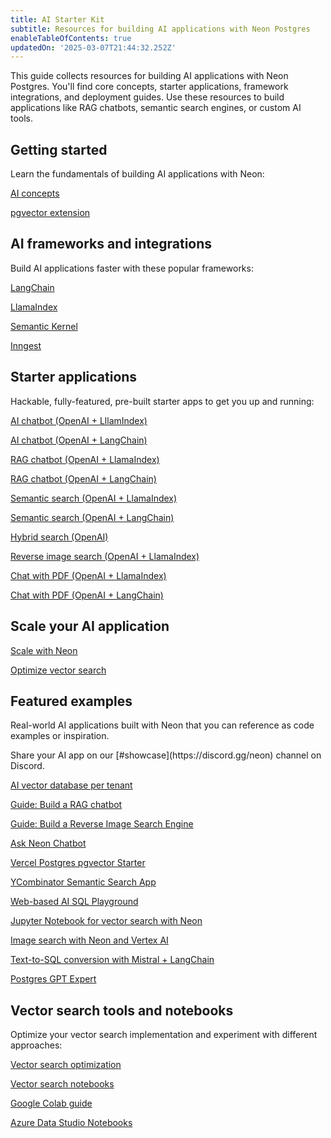 ```yaml
---
title: AI Starter Kit
subtitle: Resources for building AI applications with Neon Postgres
enableTableOfContents: true
updatedOn: '2025-03-07T21:44:32.252Z'
---
```


This guide collects resources for building AI applications with Neon Postgres. You'll find core concepts, starter applications, framework integrations, and deployment guides. Use these resources to build applications like RAG chatbots, semantic search engines, or custom AI tools.

<CTA title="Start building AI apps with Neon" description="Sign up for Neon Postgres and jumpstart your AI application with our starter apps and resources." buttonText="Sign Up" buttonUrl="https://console.neon.tech/signup" />

## Getting started

Learn the fundamentals of building AI applications with Neon:

<DetailIconCards>

<a href="/docs/ai/ai-concepts" description="Learn the fundamentals of embeddings and vector search for AI applications" icon="openai">AI concepts</a>

<a href="/docs/extensions/pgvector" description="Get started with pgvector for storing and querying vector embeddings" icon="openai">pgvector extension</a>

</DetailIconCards>

## AI frameworks and integrations

Build AI applications faster with these popular frameworks:

<DetailIconCards>

<a href="/docs/ai/langchain" description="Create AI applications using LangChain with OpenAI and Neon" icon="langchain">LangChain</a>

<a href="/docs/ai/llamaindex" description="Build RAG applications using LlamaIndex with OpenAI and Neon" icon="llamaindex">LlamaIndex</a>

<a href="/docs/ai/semantic-kernel" description="Develop AI applications using Semantic Kernel with Azure OpenAI" icon="openai">Semantic Kernel</a>

<a href="/docs/ai/inngest" description="Build reliable AI workflows with Inngest and Neon" icon="openai">Inngest</a>

</DetailIconCards>

## Starter applications

Hackable, fully-featured, pre-built starter apps to get you up and running:

<DetailIconCards>

<a href="https://github.com/neondatabase/examples/tree/main/ai/llamaindex/chatbot-nextjs" description="A Next.js AI chatbot starter app built with OpenAI and LlamaIndex" icon="github">AI chatbot (OpenAI + LllamIndex)</a>

<a href="https://github.com/neondatabase/examples/tree/main/ai/langchain/chatbot-nextjs" description="A Next.js AI chatbot starter app built with OpenAI and LangChain" icon="github">AI chatbot (OpenAI + LangChain)</a>

<a href="https://github.com/neondatabase/examples/tree/main/ai/llamaindex/rag-nextjs" description="A Next.js RAG chatbot starter app built with OpenAI and LlamaIndex" icon="github">RAG chatbot (OpenAI + LlamaIndex)</a>

<a href="https://github.com/neondatabase/examples/tree/main/ai/langchain/rag-nextjs" description="A Next.js RAG chatbot starter app built with OpenAI and LangChain" icon="github">RAG chatbot (OpenAI + LangChain)</a>

<a href="https://github.com/neondatabase/examples/tree/main/ai/llamaindex/semantic-search-nextjs" description="A Next.js Semantic Search chatbot starter app built with OpenAI and LlamaIndex" icon="github">Semantic search (OpenAI + LlamaIndex)</a>

<a href="https://github.com/neondatabase/examples/tree/main/ai/langchain/semantic-search-nextjs" description="A Next.js Semantic Search chatbot starter app built with OpenAI and LangChain" icon="github">Semantic search (OpenAI + LangChain)</a>

<a href="https://github.com/neondatabase/examples/tree/main/ai/hybrid-search-nextjs" description="A Next.js Hybrid Search starter app built with OpenAI" icon="github">Hybrid search (OpenAI)</a>

<a href="https://github.com/neondatabase/examples/tree/main/ai/llamaindex/reverse-image-search-nextjs" description="A Next.js Reverse Image Search Engine starter app built with OpenAI and LlamaIndex" icon="github">Reverse image search (OpenAI + LlamaIndex)</a>

<a href="https://github.com/neondatabase/examples/tree/main/ai/llamaindex/chat-with-pdf-nextjs" description="A Next.js Chat with PDF chatbot starter app built with OpenAI and LlamaIndex" icon="github">Chat with PDF (OpenAI + LlamaIndex)</a>

<a href="https://github.com/neondatabase/examples/tree/main/ai/langchain/chat-with-pdf-nextjs" description="A Next.js Chat with PDF chatbot starter app built with OpenAI and LangChain" icon="github">Chat with PDF (OpenAI + LangChain)</a>

</DetailIconCards>

## Scale your AI application

<DetailIconCards>

<a href="/docs/ai/ai-scale-with-neon" description="Learn how to scale your AI application with Autoscaling and Read Replicas" icon="openai">Scale with Neon</a>

<a href="/docs/ai/ai-vector-search-optimization" description="Best practices for optimizing vector search performance" icon="openai">Optimize vector search</a>

</DetailIconCards>

## Featured examples

Real-world AI applications built with Neon that you can reference as code examples or inspiration.

<Admonition type="tip" title="Built something cool?">
Share your AI app on our [#showcase](https://discord.gg/neon) channel on Discord.
</Admonition>

<DetailIconCards>

<a href="https://github.com/neondatabase/ai-vector-db-per-tenant" description="Deploy an AI vector database per-tenant architecture with Neon" icon="github">AI vector database per tenant</a>

<a href="https://neon.tech/guides/chatbot-astro-postgres-llamaindex" description="Build a RAG chatbot in an Astro application with LlamaIndex and Postgres" icon="openai">Guide: Build a RAG chatbot</a>

<a href="https://neon.tech/guides/llamaindex-postgres-search-images" description="Using LlamaIndex with Postgres to Build your own Reverse Image Search Engine" icon="openai">Guide: Build a Reverse Image Search Engine</a>

<a href="https://github.com/neondatabase/ask-neon" description="An Ask Neon AI-powered chatbot built with pgvector" icon="github">Ask Neon Chatbot</a>

<a href="https://vercel.com/templates/next.js/postgres-pgvector" description="Enable vector similarity search with Vercel Postgres powered by Neon" icon="github">Vercel Postgres pgvector Starter</a>

<a href="https://github.com/neondatabase/yc-idea-matcher" description="YCombinator semantic search application" icon="github">YCombinator Semantic Search App</a>

<a href="https://github.com/neondatabase/postgres-ai-playground" description="An AI-enabled SQL playground application for natural language queries" icon="github">Web-based AI SQL Playground</a>

<a href="https://github.com/neondatabase/neon-vector-search-openai-notebooks" description="Jupyter Notebook for vector search with Neon, pgvector, and OpenAI" icon="github">Jupyter Notebook for vector search with Neon</a>

<a href="https://github.com/ItzCrazyKns/Neon-Image-Search" description="Community: An image search app built with Neon and Vertex AI" icon="github">Image search with Neon and Vertex AI</a>

<a href="https://github.com/mistralai/cookbook/blob/main/third_party/Neon/neon_text_to_sql.ipynb" description="A Text-to-SQL conversion app built with Mistral AI, Neon, and LangChain" icon="github">Text-to-SQL conversion with Mistral + LangChain</a>

<a href="https://neon.tech/blog/openais-gpt-store-is-live-create-and-publish-a-custom-postgres-gpt-expert" description="Blog + repo: Create and publish a custom Postgres GPT Expert using OpenAI's GPT" icon="openai">Postgres GPT Expert</a>

</DetailIconCards>

## Vector search tools and notebooks

Optimize your vector search implementation and experiment with different approaches:

<DetailIconCards>

<a href="/docs/ai/ai-vector-search-optimization" description="Best practices for optimizing vector search performance" icon="openai">Vector search optimization</a>

<a href="https://github.com/neondatabase/neon-vector-search-openai-notebooks" description="Interactive notebooks for vector search with OpenAI" icon="github">Vector search notebooks</a>

<a href="/docs/ai/ai-google-colab" description="Use Neon with Google Colab for ML experiments" icon="openai">Google Colab guide</a>

<a href="/docs/ai/ai-azure-notebooks" description="A cloud-based Jupyter notebook service integrated with Azure Data Studio" icon="openai">Azure Data Studio Notebooks</a>

</DetailIconCards>
